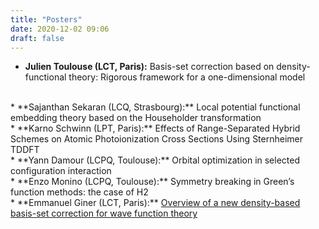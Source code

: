 ```yaml
---
title: "Posters"
date: 2020-12-02 09:06
draft: false
---
```


* **Julien Toulouse (LCT, Paris):** Basis-set correction based on density-functional theory: Rigorous
framework for a one-dimensional model  
<br>
* **Sajanthan Sekaran (LCQ, Strasbourg):** Local potential functional embedding theory based on the Householder transformation
<br>
* **Karno Schwinn (LPT, Paris):**  Effects of Range-Separated Hybrid Schemes on Atomic Photoionization Cross Sections Using Sternheimer TDDFT  
<br>
* **Yann Damour (LCPQ, Toulouse):** Orbital optimization in selected configuration interaction  
<br>
* **Enzo Monino (LCPQ, Toulouse):**  Symmetry breaking in Green’s function methods: the case of H2 
<br>
* **Emmanuel Giner (LCT, Paris):** 
<a href="giner.pdf">Overview of a new density-based basis-set correction for wave function theory</a>
<br>



